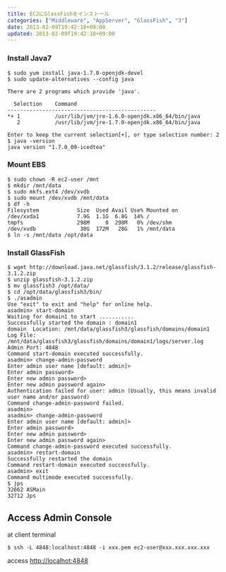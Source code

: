 ```yaml
---
title: EC2にGlassFishをインストール
categories: ["Middleware", "AppServer", "GlassFish", "3"]
date: 2013-02-09T19:42:18+09:00
updated: 2013-02-09T19:42:18+09:00
---
```


### Install Java7

    $ sudo yum install java-1.7.0-openjdk-devel
    $ sudo update-alternatives --config java
    
    There are 2 programs which provide 'java'.
    
      Selection    Command
    -----------------------------------------------
    *+ 1           /usr/lib/jvm/jre-1.6.0-openjdk.x86_64/bin/java
       2           /usr/lib/jvm/jre-1.7.0-openjdk.x86_64/bin/java
    
    Enter to keep the current selection[+], or type selection number: 2
    $ java -version
    java version "1.7.0_09-icedtea"

### Mount EBS

    $ sudo chown -R ec2-user /mnt
    $ mkdir /mnt/data
    $ sudo mkfs.ext4 /dev/xvdb
    $ sudo mount /dev/xvdb /mnt/data
    $ df -h
    Filesystem            Size  Used Avail Use% Mounted on
    /dev/xvda1            7.9G  1.1G  6.8G  14% /
    tmpfs                 298M     0  298M   0% /dev/shm
    /dev/xvdb              30G  172M   28G   1% /mnt/data
    $ ln -s /mnt/data /opt/data


### Install GlassFish

    $ wget http://download.java.net/glassfish/3.1.2/release/glassfish-3.1.2.zip
    $ unzip glassfish-3.1.2.zip
    $ mv glassfish3 /opt/data/
    $ cd /opt/data/glassfish3/bin/
    $ ./asadmin
    Use "exit" to exit and "help" for online help.
    asadmin> start-domain
    Waiting for domain1 to start ...........
    Successfully started the domain : domain1
    domain  Location: /mnt/data/glassfish3/glassfish/domains/domain1
    Log File: /mnt/data/glassfish3/glassfish/domains/domain1/logs/server.log
    Admin Port: 4848
    Command start-domain executed successfully.
    asadmin> change-admin-password
    Enter admin user name [default: admin]>
    Enter admin password>
    Enter new admin password>
    Enter new admin password again>
    Authentication failed for user: admin (Usually, this means invalid user name and/or password)
    Command change-admin-password failed.
    asadmin>
    asadmin> change-admin-password
    Enter admin user name [default: admin]>
    Enter admin password>
    Enter new admin password>
    Enter new admin password again>
    Command change-admin-password executed successfully.
    asadmin> restart-domain
    Successfully restarted the domain
    Command restart-domain executed successfully.
    asadmin> exit
    Command multimode executed successfully.
    $ jps
    32662 ASMain
    32712 Jps

## Access Admin Console

at client terminal

    $ ssh -L 4848:localhost:4848 -i xxx.pem ec2-user@xxx.xxx.xxx.xxx

access [http://localhot:4848][1]


  [1]: http://localhot:4848
